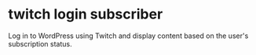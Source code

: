 # twitch login subscriber
 Log in to WordPress using Twitch and display content based on the user's subscription status.
